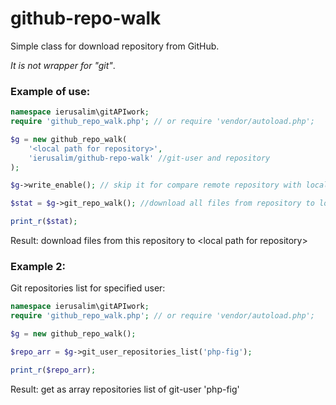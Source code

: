 # github-repo-walk

Simple class for download repository from GitHub.

_It is not wrapper for "git"_.

### Example of use:
```php
namespace ierusalim\gitAPIwork;
require 'github_repo_walk.php'; // or require 'vendor/autoload.php';

$g = new github_repo_walk( 
    '<local path for repository>',
    'ierusalim/github-repo-walk' //git-user and repository
);

$g->write_enable(); // skip it for compare remote repository with local copy

$stat = $g->git_repo_walk(); //download all files from repository to local-path

print_r($stat);
```

Result: download files from this repository to &lt;local path for repository&gt;

### Example 2:

Git repositories list for specified user:
```php
namespace ierusalim\gitAPIwork;
require 'github_repo_walk.php'; // or require 'vendor/autoload.php';

$g = new github_repo_walk();

$repo_arr = $g->git_user_repositories_list('php-fig');

print_r($repo_arr);
```
Result: get as array repositories list of git-user 'php-fig'
